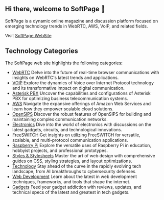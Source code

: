 ## Hi there, welcome to SoftPage 👋

SoftPage is a dynamic online magazine and discussion platform focused on emerging technology trends in WebRTC, AWS, VoIP, and related fields.

Visit [SoftPage WebSite](https://www.softpagecms.com/)

## Technology Categories

The SoftPage web site highlights the following categories:
- [WebRTC](https://www.softpagecms.com/category/webrtc/)
Delve into the future of real-time browser communications with insights on WebRTC's latest trends and applications.
- [VOIP](https://www.softpagecms.com/category/voip/)
Explore the dynamics of Voice over Internet Protocol technology and its transformative impact on digital communication.
- [Asterisk PBX](https://www.softpagecms.com/category/asterisk-pbx/)
Uncover the capabilities and configurations of Asterisk PBX for optimizing business telecommunication systems.
- [AWS](https://www.softpagecms.com/category/aws/)
Navigate the expansive offerings of Amazon Web Services and learn how they empower scalable cloud solutions.
- [OpenSIPS](https://www.softpagecms.com/category/opensips/)
Discover the robust features of OpenSIPS for building and maintaining complex communication networks.
- [Electronics](https://www.softpagecms.com/category/electronics/)
Dive into the world of electronics with discussions on the latest gadgets, circuits, and technological innovations.
- [FreeSWITCH](https://www.softpagecms.com/category/freeswitch/)
Get insights on utilizing FreeSWITCH for versatile, scalable, and multi-protocol communication applications.
- [Raspberry Pi](https://www.softpagecms.com/category/raspberry-pi/)
Explore the versatile uses of Raspberry Pi in education, hobbyist projects, and professional prototypes.
- [Styles & Stylesheets](https://www.softpagecms.com/category/styles-and-stylesheets/)
Master the art of web design with comprehensive guides on CSS, styling strategies, and layout optimizations.
- [Technology](https://www.softpagecms.com/category/technology/)
Stay ahead of the curve in the rapidly evolving tech landscape, from AI breakthroughs to cybersecurity defenses.
- [Web Development](https://www.softpagecms.com/category/web-development/)
Learn about the latest in web development techniques, frameworks, and tools that shape the internet.
- [Gadgets](https://www.softpagecms.com/category/gadgets/)
Feed your gadget addiction with reviews, updates, and technical specs of the latest and greatest in tech gadgets.
